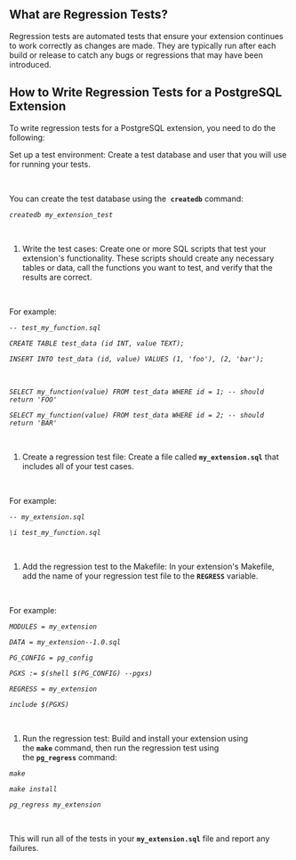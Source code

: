 <h2>What are Regression Tests?</h2>
<p>Regression tests are automated tests that ensure your extension continues to work correctly as changes are made. They are typically run after each build or release to catch any bugs or regressions that may have been introduced.</p>
<h2>How to Write Regression Tests for a PostgreSQL Extension</h2>
<p>To write regression tests for a PostgreSQL extension, you need to do the following:</p>
<p>Set up a test environment: Create a test database and user that you will use for running your tests.&nbsp;</p>
<p>&nbsp;</p>
<p>You can create the test database using the&nbsp;
<code><strong>createdb</strong></code>&nbsp;command:</p>
<p><em><code>createdb my_extension_test</code></em></p>
<p><em>&nbsp;</em></p>
<ol>
<li>Write the test cases: Create one or more SQL scripts that test your extension's functionality. These scripts should create any necessary tables or data, call the functions you want to test, and verify that the results are correct.&nbsp;</li>
</ol>
<p>&nbsp;</p>
<p>For example:</p>
<p><em><code>-- test_my_function.sql</code></em></p>
<p><em><code>CREATE TABLE test_data (id INT, value TEXT);</code></em></p>
<p><em><code>INSERT INTO test_data (id, value) VALUES (1, 'foo'), (2, 'bar');</code></em></p>
<p><em>&nbsp;</em></p>
<p><em><code>SELECT my_function(value) FROM test_data WHERE id = 1; -- should return 'FOO'</code></em></p>
<p><em><code>SELECT my_function(value) FROM test_data WHERE id = 2; -- should return 'BAR'</code></em></p>
<p><em>&nbsp;</em></p>
<ol>
<li>Create a regression test file: Create a file called&nbsp;<code><strong>my_extension.sql</strong></code>&nbsp;that includes all of your test cases.&nbsp;</li>
</ol>
<p>&nbsp;</p>
<p>For example:</p>
<p><em><code>-- my_extension.sql</code></em></p>
<p><em><code>\i test_my_function.sql</code></em></p
<p>&nbsp;</p>
<ol>
<li>Add the regression test to the Makefile: In your extension's Makefile, add the name of your regression test file to the&nbsp;<code><strong>REGRESS</strong></code>&nbsp;variable.&nbsp;</li>
</ol>
<p>&nbsp;</p>
<p>For example:</p>
<p><em><code>MODULES = my_extension</code></em></p>
<p><em><code>DATA = my_extension--1.0.sql</code></em></p>
<p><em><code>PG_CONFIG = pg_config</code></em></p>
<p><em><code>PGXS := $(shell $(PG_CONFIG) --pgxs)</code></em></p>
<p><em><code>REGRESS = my_extension</code></em></p>
<p><em><code>include $(PGXS)</code></em></p>
<p>&nbsp;</p>
<ol>
<li>Run the regression test: Build and install your extension using the&nbsp;<code><strong>make</strong></code>&nbsp;command, then run the regression test using the&nbsp;<code><strong>pg_regress</strong></code>&nbsp;command:</li>
</ol>
<p><em><code>make</code></em></p>
<p><em><code>make install</code></em></p>
<p><em><code>pg_regress my_extension</code></em></p>
<p>&nbsp;</p>
<p>This will run all of the tests in your&nbsp;<code><strong>my_extension.sql</strong></code>&nbsp;file and report any failures.</p>
<p>&nbsp;</p>
